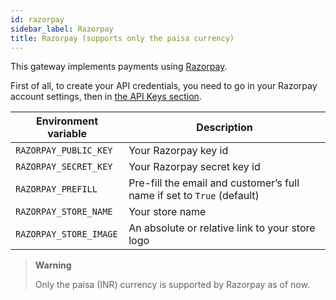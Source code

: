 ```yaml
---
id: razorpay
sidebar_label: Razorpay
title: Razorpay (supports only the paisa currency)
---
```


This gateway implements payments using [Razorpay](https://razorpay.com/).

First of all, to create your API credentials, you need to go in your Razorpay account settings, then in [the API Keys section](https://dashboard.razorpay.com/#/app/keys).

| Environment variable | Description |
| --- | --- |
| `RAZORPAY_PUBLIC_KEY` | Your Razorpay key id |
| `RAZORPAY_SECRET_KEY` | Your Razorpay secret key id |
| `RAZORPAY_PREFILL` | Pre-fill the email and customer’s full name if set to `True` (default) |
| `RAZORPAY_STORE_NAME` | Your store name |
| `RAZORPAY_STORE_IMAGE` | An absolute or relative link to your store logo |

> **Warning**
>
> Only the paisa (INR) currency is supported by Razorpay as of now.